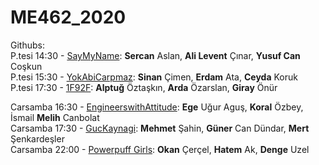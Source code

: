 # ME462_2020

Githubs:  
P.tesi 14:30 - [SayMyName](https://github.com/cinaral/saymyname): **Sercan** Aslan, **Ali Levent** Çınar, **Yusuf Can** Coşkun  
P.tesi 15:30 - [YokAbiCarpmaz](https://github.com/yokabicarpmaz/ME462_ControlSystemsTools): **Sinan** Çimen, **Erdam** Ata, **Ceyda** Koruk  
P.tesi 17:30 - [1F92F](https://github.com/Dengesizizm/ME462Project): **Alptuğ** Öztaşkın, **Arda** Özarslan, **Giray** Önür  


Carsamba 16:30 - [EngineerswithAttitude](https://github.com/EWA-Mechatronics/ME462-Project): **Ege** Uğur Aguş, **Koral** Özbey, İsmail **Melih** Canbolat  
Carsamba 17:30 - [GucKaynagi](https://github.com/gner007/ME462): **Mehmet** Şahin, **Güner** Can Dündar, **Mert** Şenkardeşler  
Carsamba 22:00 - [Powerpuff Girls](https://github.com/powerpuffgirls462/me462): **Okan** Çerçel, **Hatem** Ak, **Denge** Uzel  

